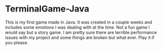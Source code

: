# TerminalGame-Java
This is my first game made in Java. It was created in a couple weeks and includes some emotions I was dealing with at the time. Not a fun game I would say but a story game. I am pretty sure there are terrible performance issues with my project and some things are broken but what ever. Play it if you please.
